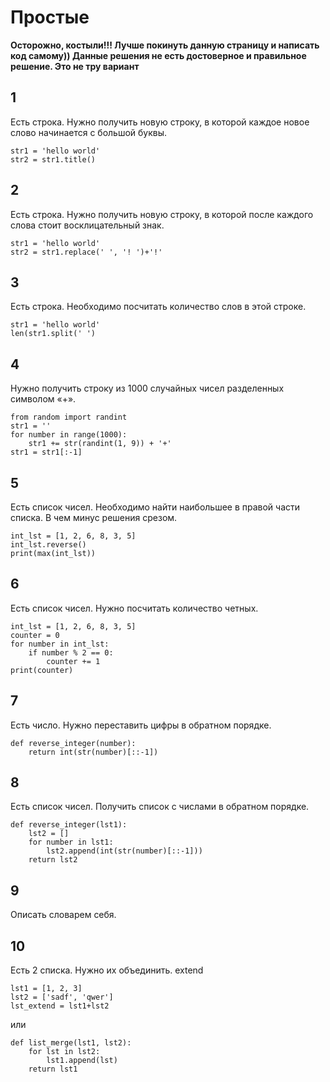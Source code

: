 # Простые

**Осторожно, костыли!!! Лучше покинуть данную страницу и написать код самому))
Данные решения не есть достоверное и правильное решение. Это не тру вариант**

## 1

Есть строка. Нужно получить новую строку, в которой каждое новое слово начинается с большой буквы.

```
str1 = 'hello world'
str2 = str1.title()
```

## 2

Есть строка. Нужно получить новую строку, в которой после каждого слова стоит восклицательный знак.
```
str1 = 'hello world'
str2 = str1.replace(' ', '! ')+'!'
```

## 3

Есть строка. Необходимо посчитать количество слов в этой строке.
```
str1 = 'hello world'
len(str1.split(' ')
```

## 4

Нужно получить строку из 1000 случайных чисел разделенных символом «+». 
```
from random import randint
str1 = ''
for number in range(1000):
    str1 += str(randint(1, 9)) + '+'
str1 = str1[:-1]
```

## 5

Есть список чисел. Необходимо найти наибольшее в правой части списка. В чем минус решения срезом.
```
int_lst = [1, 2, 6, 8, 3, 5]
int_lst.reverse()
print(max(int_lst))
```

## 6

Есть список чисел. Нужно посчитать количество четных.
```
int_lst = [1, 2, 6, 8, 3, 5]
counter = 0
for number in int_lst:
    if number % 2 == 0:
        counter += 1
print(counter)

```

## 7

Есть число. Нужно переставить цифры в обратном порядке.
```
def reverse_integer(number):
    return int(str(number)[::-1])
```

## 8

Есть список чисел. Получить список с числами в обратном порядке.
```
def reverse_integer(lst1):
    lst2 = []
    for number in lst1:
        lst2.append(int(str(number)[::-1]))
    return lst2
```

## 9

Описать словарем себя.

## 10

Есть 2 списка. Нужно их объединить. extend
```
lst1 = [1, 2, 3]
lst2 = ['sadf', 'qwer']
lst_extend = lst1+lst2
```
или
```
def list_merge(lst1, lst2):
    for lst in lst2:
        lst1.append(lst)
    return lst1
```